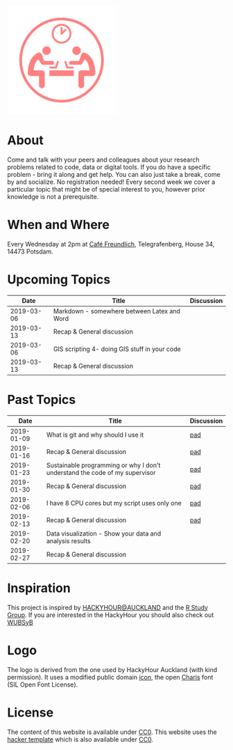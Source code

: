 <img src="./Logo/HackyHourLogoMod.svg" width="250">

# About
Come and talk with your peers and colleagues about your research problems related to code, data or digital tools.
If you do have a specific problem - bring it along and get help.
You can also just take a break, come by and socialize.
No registration needed!
Every second week we cover a particular topic that might be of special interest to you, however prior knowledge is not a prerequisite.

# When and Where
Every Wednesday at 2pm at [Café Freundlich](https://www.openstreetmap.org/?mlat=52.3819&mlon=13.0650#map=16/52.3819/13.0650&layers=N), Telegrafenberg, House 34, 14473 Potsdam.

# Upcoming Topics

| Date       | Title | Discussion |
| ---------- |------ | ---------- |
| 2019-03-06 | Markdown - somewhere between Latex and Word | |
| 2019-03-13 | Recap & General discussion | |
| 2019-03-06 | GIS scripting 4- doing GIS stuff in your code | |
| 2019-03-13 | Recap & General discussion | |

# Past Topics

| Date       | Title | Discussion |
| ---------- |------ | ---------- |
| 2019-01-09 | What is git and why should I use it | [pad](https://hackmd.io/1SqnbwuJQZaQsjSwOY1C0A) |
| 2019-01-16 | Recap & General discussion | [pad](https://hackmd.io/m9w6SE4cREyaTk0aDbYwTA) |
| 2019-01-23 | Sustainable programming or why I don't understand the code of my supervisor | [pad](https://hackmd.io/tflMMsAnQ367p32MVWwFYw) |
| 2019-01-30 | Recap & General discussion | [pad](https://hackmd.io/20RR1el4QwCjpYXllrqNOg) |
| 2019-02-06 | I have 8 CPU cores but my script uses only one | [pad](https://hackmd.io/_q3PO8slT8qvbVnn2yFLzg) |
| 2019-02-13 | Recap & General discussion | [pad](https://hackmd.io/3ZAf22APRg-8XEsBfA_6kw) |
| 2019-02-20 | Data visualization - Show your data and analysis results | |
| 2019-02-27 | Recap & General discussion | |

# Inspiration
This project is inspired by [HACKYHOUR@AUCKLAND](https://uoa-eresearch.github.io/HackyHour/) and the [R Study Group](http://minisciencegirl.github.io/studyGroup/).
If you are interested in the HackyHour you should also check out [WUBSyB](http://wubsyb.github.io/)

# Logo
The logo is derived from the one used by HackyHour Auckland (with kind permission).
It uses a modified public domain <a href="https://thenounproject.com/search/?q=hackathon&i=6324">icon</a>, the open <a href="https://fontlibrary.org/en/font/charis">Charis</a> font (SIL Open Font License).

# License
The content of this website is available under [CC0](LICENSE).
This website uses the [hacker template](https://github.com/pages-themes/hacker/) which is also available under [CC0](https://creativecommons.org/publicdomain/zero/1.0/legalcode).
